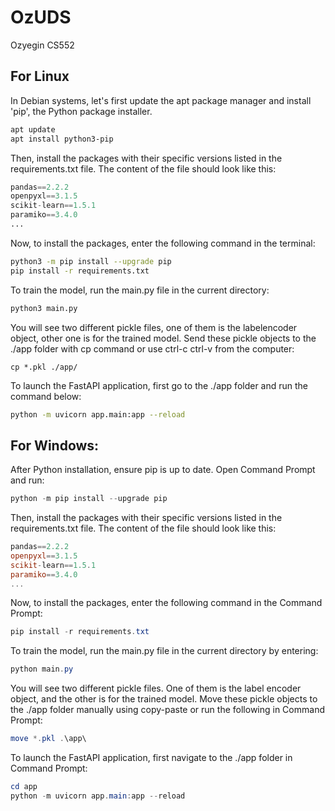 # OzUDS
Ozyegin CS552

 
## For Linux
In Debian systems, let's first update the apt package manager and install 'pip', the Python package installer.
``` bash
apt update
apt install python3-pip
```

Then, install the packages with their specific versions listed in the requirements.txt file. The content of the file should look like this:
``` py
pandas==2.2.2
openpyxl==3.1.5
scikit-learn==1.5.1
paramiko==3.4.0
...
```

Now, to install the packages, enter the following command in the terminal:
``` bash
python3 -m pip install --upgrade pip
pip install -r requirements.txt
```

To train the model, run the main.py file in the current directory:
``` bash
python3 main.py
```

You will see two different pickle files, one of them is the labelencoder object, other one is for the trained model. Send these pickle objects to the ./app folder with cp command or use ctrl-c ctrl-v from the computer:
```
cp *.pkl ./app/
```


To launch the FastAPI application, first go to the ./app folder and run the command below:
``` sh
python -m uvicorn app.main:app --reload
```


## For Windows:

After Python installation, ensure pip is up to date. Open Command Prompt and run:
``` powershell
python -m pip install --upgrade pip
```

Then, install the packages with their specific versions listed in the requirements.txt file. The content of the file should look like this:
``` powershell
pandas==2.2.2
openpyxl==3.1.5
scikit-learn==1.5.1
paramiko==3.4.0
...
```

Now, to install the packages, enter the following command in the Command Prompt:
``` powershell
pip install -r requirements.txt
```

To train the model, run the main.py file in the current directory by entering:
``` powershell
python main.py
```

You will see two different pickle files. One of them is the label encoder object, and the other is for the trained model. Move these pickle objects to the ./app folder manually using copy-paste or run the following in Command Prompt:
``` powershell
move *.pkl .\app\
```

To launch the FastAPI application, first navigate to the ./app folder in Command Prompt:
``` powershell
cd app
python -m uvicorn app.main:app --reload
```


